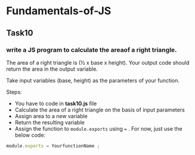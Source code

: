 # Fundamentals-of-JS
## Task10
### write a JS program to calculate the areaof a right triangle.

The area of a right triangle is (½ x base x height).
Your output code should return the area in the output variable.

Take input variables (base, height) as the parameters of your function.

Steps:
- You have to code in **task10.js** file
- Calculate the area of a right triangle on the basis of input parameters
- Assign area to a new variable
- Return the resulting variable
- Assign the function to `module.exports` using `=` . For now, just use the below code:

```js
module.exports = YourfunctionName ;
```
